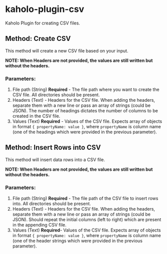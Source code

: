 # kaholo-plugin-csv
Kaholo Plugin for creating CSV files.

## Method: Create CSV
This method will create a new CSV file based on your input.

**NOTE: When Headers are not provided, the values are still written but without the headers.**

### Parameters:
1) File path (String) **Required** - The file path where you want to create the CSV file. All directories should be present.
2) Headers (Text) - Headers for the CSV file. When adding the headers, separate them with a new line or pass an array of strings (could be JSON). The number of headings dictates the number of columns to be created in the CSV file.
3) Values (Text) **Required** - Values of the CSV file. Expects array of objects in format `{ propertyName: value }`, where `propertyName` is column name (one of the headings which were provided in the previous parameter).

## Method: Insert Rows into CSV
This method will insert data rows into a CSV file.

**NOTE: When Headers are not provided, the values are still written but without the headers.**

### Parameters:
1) File path (String) **Required** - The file path of the CSV file to insert rows into. All directories should be present.
2) Headers (Text) - Headers for the CSV file. When adding the headers, separate them with a new line or pass an array of strings (could be JSON). Should repeat the initial columns (left to right) which are present in the appending CSV file.
3) Values (Text) **Required**- Values of the CSV file. Expects array of objects in format `{ propertyName: value }`, where `propertyName` is column name (one of the header strings which were provided in the previous parameter).

